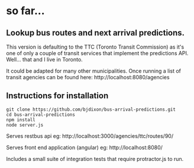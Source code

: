 so far...
=========

## Lookup bus routes and next arrival predictions. 

This version is defaulting to the TTC (Toronto Transit Commission) as it's one of only a couple of transit services that implement the predictions API. Well... that and I live in Toronto. 

It could be adapted for many other municipalities. Once running a list of transit agencies can be found here: http://localhost:8080/agencies

Instructions for installation
-----------------------------

```shell
git clone https://github.com/bjdixon/bus-arrival-predictions.git
cd bus-arrival-predictions
npm install
node server.js
```

Serves restbus api eg: http://localhost:3000/agencies/ttc/routes/90/

Serves front end application (angular) eg: http://localhost:8080/

Includes a small suite of integration tests that require protractor.js to run.

